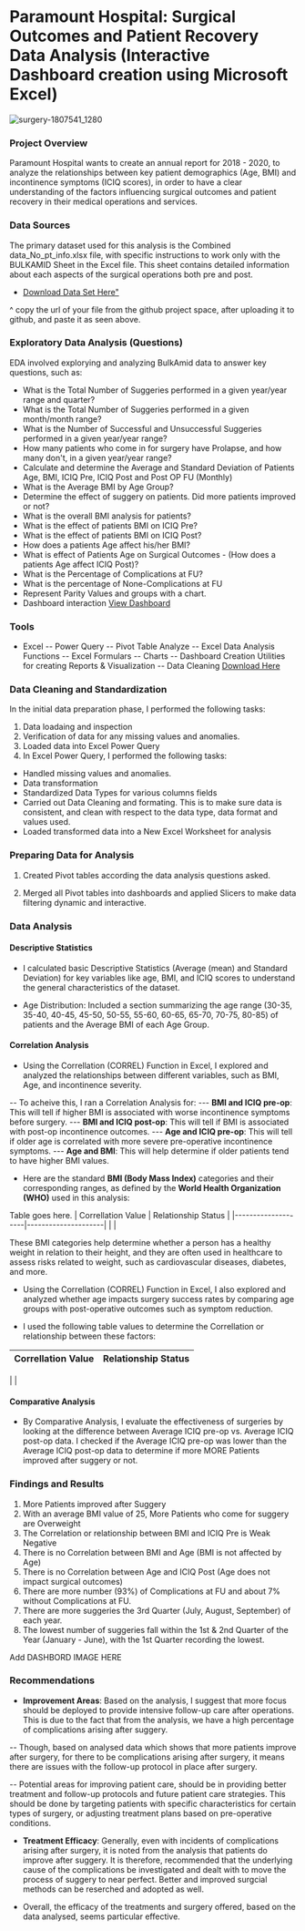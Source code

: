 # Paramount Hospital: Surgical Outcomes and Patient Recovery Data Analysis (Interactive Dashboard creation using Microsoft Excel)

![surgery-1807541_1280](https://github.com/user-attachments/assets/b17b7166-1026-4b02-bd8e-33e775f96299)

### Project Overview
Paramount Hospital wants to create an annual report for 2018 - 2020, to analyze the relationships between key patient demographics (Age, BMI) and incontinence symptoms (ICIQ scores), in order to have a clear understanding of the factors influencing surgical outcomes and patient recovery in their medical operations and services.


### Data Sources
The primary dataset used for this analysis is the Combined data_No_pt_info.xlsx file, with specific instructions to work only with the BULKAMID Sheet in the Excel file. This sheet contains detailed information about each aspects of the surgical operations both pre and post. 

- <a href="https://github.com/ezekielokpara/data-analysis-with-excel/addmilesales.xlsx">Download Data Set Here"</a>

^ copy the url of your file from the github project space, after uploading it to github, and paste it as seen above.


### Exploratory Data Analysis (Questions)

EDA involved explorying and analyzing BulkAmid data to answer key questions, such as:

- What is the Total Number of Suggeries performed in a given year/year range and quarter?
- What is the Total Number of Suggeries performed in a given month/month range?
- What is the Number of Successful and Unsuccessful Suggeries performed in a given year/year range?
- How many patients who come in for surgery have Prolapse, and how many don't, in a given year/year range?
- Calculate and determine the Average and Standard Deviation of Patients Age, BMI, ICIQ Pre, ICIQ Post and Post OP FU (Monthly)
- What is the Average BMI by Age Group?
- Determine the effect of suggery on patients. Did more patients improved or not?
- What is the overall BMI analysis for patients?
- What is the effect of patients BMI on ICIQ Pre?
- What is the effect of patients BMI on ICIQ Post?
- How does a patients Age affect his/her BMI?
- What is effect of Patients Age on Surgical Outcomes - (How does a patients Age affect ICIQ Post)?
- What is the Percentage of Complications at FU?
- What is the percentage of None-Complications at FU 
- Represent Parity Values and groups with a chart.
- Dashboard interaction [View Dashboard](#)


### Tools
- Excel 
-- Power Query
-- Pivot Table Analyze
-- Excel Data Analysis Functions 
-- Excel Formulars
-- Charts
-- Dashboard Creation Utilities for creating Reports & Visualization
-- Data Cleaning [Download Here](https://microsoft.com)

### Data Cleaning and Standardization

In the initial data preparation phase, I performed the following tasks:

1. Data loadaing and inspection
2. Verification of data for any missing values and anomalies.
3. Loaded data into Excel Power Query
4. In Excel Power Query, I performed the following tasks:
- Handled missing values and anomalies.
- Data transformation
- Standardized Data Types for various columns fields
- Carried out Data Cleaning and formating. This is to make sure data is consistent, and clean with respect to the data type, data format and values used.
- Loaded transformed data into a New Excel Worksheet for analysis


### Preparing Data for Analysis

1. Created Pivot tables according the data analysis questions asked.

2. Merged all Pivot tables into dashboards and applied Slicers to make data filtering dynamic and interactive.


### Data Analysis

#### Descriptive Statistics

- I calculated basic Descriptive Statistics (Average (mean) and Standard Deviation) for key variables like age, BMI, and ICIQ scores to understand the general characteristics of the dataset.

- Age Distribution: Included a section summarizing the age range (30-35, 35-40, 40-45, 45-50, 50-55, 55-60, 60-65, 65-70, 70-75, 80-85) of patients and the Average BMI of each Age Group.

#### Correlation Analysis

- Using the Correllation (CORREL) Function in Excel, I explored and analyzed the relationships between different variables, such as BMI, Age, and incontinence severity.

-- To acheive this, I ran a Correlation Analysis for:
--- **BMI and ICIQ pre-op**: This will tell if higher BMI is associated with worse incontinence symptoms before surgery.
--- **BMI and ICIQ post-op**: This will tell if BMI is associated with post-op incontinence outcomes.
--- **Age and ICIQ pre-op**: This will tell if older age is correlated with more severe pre-operative incontinence symptoms.
--- **Age and BMI**: This will help determine if older patients tend to have higher BMI values.

- Here are the standard **BMI (Body Mass Index)** categories and their corresponding ranges, as defined by the **World Health Organization (WHO)** used in this analysis:

Table goes here.
| Correllation Value | Relationship Status |
|--------------------|---------------------|
|
|

These BMI categories help determine whether a person has a healthy weight in relation to their height, and they are often used in healthcare to assess risks related to weight, such as cardiovascular diseases, diabetes, and more.

- Using the Correllation (CORREL) Function in Excel, I also explored and analyzed whether age impacts surgery success rates by comparing age groups with post-operative outcomes such as symptom reduction.

- I used the following table values to determine the Correllation or relationship between these factors:

| Correllation Value | Relationship Status |
|--------------------|---------------------|
|
|

#### Comparative Analysis

- By Comparative Analysis, I evaluate the effectiveness of surgeries by looking at the difference between Average ICIQ pre-op vs. Average ICIQ post-op data. I checked if the Average ICIQ pre-op was lower than the Average ICIQ post-op data to determine if more MORE Patients improved after suggery or not.


### Findings and Results

1. More Patients improved after Suggery
2. With an average BMI value of 25, More Patients who come for suggery are Overweight
3. The Correlation or relationship between BMI and ICIQ Pre is Weak Negative
4. There is no Correlation between BMI and Age (BMI is not affected by Age)
5. There is no Correlation between Age and ICIQ Post (Age does not impact surgical outcomes)
6. There are more number (93%) of Complications at FU and about 7% without Complications at FU.
7. There are more suggeries the 3rd Quarter (July, August, September) of each year.
8. The lowest number of suggeries fall within the 1st & 2nd Quarter of the Year (January - June), with the 1st Quarter recording the lowest.

Add DASHBORD IMAGE HERE


### Recommendations

- **Improvement Areas**: Based on the analysis, I suggest that more focus should be deployed to provide intensive follow-up care after operations. This is due to the fact that from the analysis, we have a high percentage of complications arising after suggery. 

-- Though, based on analysed data which shows that more patients improve after surgery, for there to be complications arising after surgery, it means there are issues with the follow-up protocol in place after surgery. 

-- Potential areas for improving patient care, should be in providing better treatment and follow-up protocols and future patient care strategies. This should be done by targeting patients with specific characteristics for certain types of surgery, or adjusting treatment plans based on pre-operative conditions.

- **Treatment Efficacy**: Generally, even with incidents of complications arising after surgery, it is noted from the analysis that patients do improve after suggery. It is therefore, recommended that the underlying cause of the complications be investigated and dealt with to move the process of suggery to near perfect. Better and improved surgcial methods can be reserched and adopted as well.

- Overall, the efficacy of the treatments and surgery offered, based on the data analysed, seems particular effective. 
